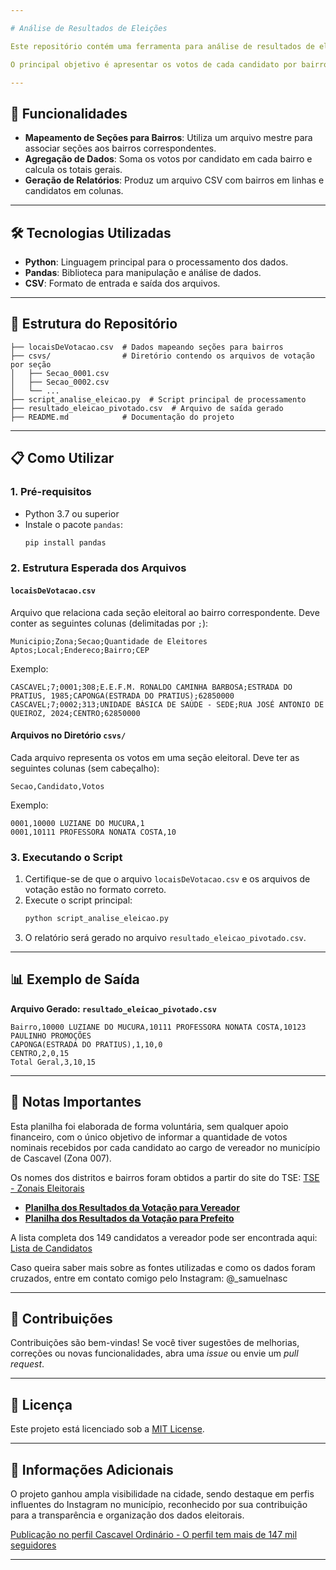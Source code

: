 ```yaml
---

# Análise de Resultados de Eleições

Este repositório contém uma ferramenta para análise de resultados de eleições municipais no Brasil. O projeto processa dados de votação de diferentes seções eleitorais e cruza essas informações com os locais de votação para gerar relatórios claros e organizados.

O principal objetivo é apresentar os votos de cada candidato por bairro, bem como os totais gerais, em um formato tabular legível.

---
```


## 🚀 Funcionalidades

- **Mapeamento de Seções para Bairros**: Utiliza um arquivo mestre para associar seções aos bairros correspondentes.
- **Agregação de Dados**: Soma os votos por candidato em cada bairro e calcula os totais gerais.
- **Geração de Relatórios**: Produz um arquivo CSV com bairros em linhas e candidatos em colunas.

---

## 🛠️ Tecnologias Utilizadas

- **Python**: Linguagem principal para o processamento dos dados.
- **Pandas**: Biblioteca para manipulação e análise de dados.
- **CSV**: Formato de entrada e saída dos arquivos.

---

## 📂 Estrutura do Repositório

```plaintext
├── locaisDeVotacao.csv  # Dados mapeando seções para bairros
├── csvs/                # Diretório contendo os arquivos de votação por seção
│   ├── Secao_0001.csv
│   ├── Secao_0002.csv
│   └── ...
├── script_analise_eleicao.py  # Script principal de processamento
├── resultado_eleicao_pivotado.csv  # Arquivo de saída gerado
├── README.md            # Documentação do projeto
```

---

## 📋 Como Utilizar

### 1. Pré-requisitos

- Python 3.7 ou superior
- Instale o pacote `pandas`:
  ```bash
  pip install pandas
  ```

### 2. Estrutura Esperada dos Arquivos

#### **`locaisDeVotacao.csv`**
Arquivo que relaciona cada seção eleitoral ao bairro correspondente. Deve conter as seguintes colunas (delimitadas por `;`):

```
Municipio;Zona;Secao;Quantidade de Eleitores Aptos;Local;Endereco;Bairro;CEP
```

Exemplo:
```
CASCAVEL;7;0001;308;E.E.F.M. RONALDO CAMINHA BARBOSA;ESTRADA DO PRATIUS, 1985;CAPONGA(ESTRADA DO PRATIUS);62850000
CASCAVEL;7;0002;313;UNIDADE BÁSICA DE SAÚDE - SEDE;RUA JOSÉ ANTONIO DE QUEIROZ, 2024;CENTRO;62850000
```

#### **Arquivos no Diretório `csvs/`**
Cada arquivo representa os votos em uma seção eleitoral. Deve ter as seguintes colunas (sem cabeçalho):

```
Secao,Candidato,Votos
```

Exemplo:
```
0001,10000 LUZIANE DO MUCURA,1
0001,10111 PROFESSORA NONATA COSTA,10
```

### 3. Executando o Script

1. Certifique-se de que o arquivo `locaisDeVotacao.csv` e os arquivos de votação estão no formato correto.
2. Execute o script principal:
   ```bash
   python script_analise_eleicao.py
   ```
3. O relatório será gerado no arquivo `resultado_eleicao_pivotado.csv`.

---

## 📊 Exemplo de Saída

**Arquivo Gerado: `resultado_eleicao_pivotado.csv`**
```
Bairro,10000 LUZIANE DO MUCURA,10111 PROFESSORA NONATA COSTA,10123 PAULINHO PROMOÇÕES
CAPONGA(ESTRADA DO PRATIUS),1,10,0
CENTRO,2,0,15
Total Geral,3,10,15
```

---

## 📣 Notas Importantes

Esta planilha foi elaborada de forma voluntária, sem qualquer apoio financeiro, com o único objetivo de informar a quantidade de votos nominais recebidos por cada candidato ao cargo de vereador no município de Cascavel (Zona 007).

Os nomes dos distritos e bairros foram obtidos a partir do site do TSE: [TSE - Zonais Eleitorais](https://www.tre-ce.jus.br/institucional/zonas-eleitorais/zonas-eleitorais-1)

- **[Planilha dos Resultados da Votação para Vereador](https://docs.google.com/spreadsheets/d/1vGBnuCAhJfHGqO0wHShw3xfKkuLbTnJUg0p8PcJl3uw/edit?gid=1793435272#gid=1793435272)**
- **[Planilha dos Resultados da Votação para Prefeito](https://docs.google.com/spreadsheets/d/1BklcxH5KFr8Mi949NW7ic0eVcuMw5Xhm3mUFIN4X928/edit?gid=1842266406#gid=1842266406)**

A lista completa dos 149 candidatos a vereador pode ser encontrada aqui: [Lista de Candidatos](https://divulgacandcontas.tse.jus.br/divulga/#/candidato/NORDESTE/CE/2045202024)

Caso queira saber mais sobre as fontes utilizadas e como os dados foram cruzados, entre em contato comigo pelo Instagram: @_samuelnasc

---

## 🤝 Contribuições

Contribuições são bem-vindas! Se você tiver sugestões de melhorias, correções ou novas funcionalidades, abra uma *issue* ou envie um *pull request*. 

---

## 📝 Licença

Este projeto está licenciado sob a [MIT License](LICENSE).

---

## 📸 Informações Adicionais

O projeto ganhou ampla visibilidade na cidade, sendo destaque em perfis influentes do Instagram no município, reconhecido por sua contribuição para a transparência e organização dos dados eleitorais.

[Publicação no perfil Cascavel Ordinário - O perfil tem mais de 147 mil seguidores](https://www.instagram.com/p/DA3xCH-PV1P/?img_index=1)

--- 
